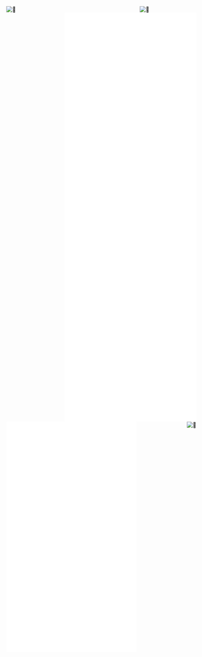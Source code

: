 <img align="left" width="345" alt="🦑" src="https://64.media.tumblr.com/62710c9aed5c3f4b7d23700e39bf13a6/ac2a7e65e2f3ff68-50/s540x810/41fb833ef965bec6fbfb06bc9199fa0455457726.gifv">
<img align="right" width="150" alt="🦑" src="https://count.getloli.com/get/@:h4ck3r9717?theme=rule34">

<img align="right" width="350" alt="🦑" src="/medias.svg">

<img align="left" width="345" alt="🦑" src="/general.svg">

<img align="right" alt="🦑" src="https://user-images.githubusercontent.com/22963968/114021347-e3c48b80-9870-11eb-8bc8-998bf39b4d0d.png">
